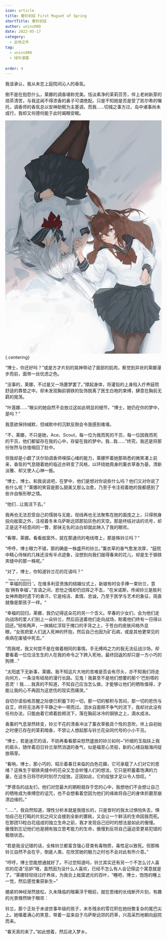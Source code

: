 ```yaml
---
icon: article
title: 春铃初绽 First Muguet of Spring
shortTitle: 春铃初绽
author: unins000
date: 2022-05-17
category:
  - 此地之外
tag:
  - unins000
  - 绿华漫霜

order: 4
---
```


我该承认，我从未恋上庭院间沁人的香氛。

倒不是在抱怨什么，莱娜的调香堪称完美。恬淡素净的茉莉芬芳，伴上老树新芽的焙茶清苦，与我这闻不得浓香的鼻子可谓绝配。只是不知她是否是受了凯尔希的嘱托，调香师的香氛总以安神助眠为主基调，而我……切城之事方过，岛中诸事尚未成行，我却又何德何能于此时阖眼安眠。

<!-- more -->

![](./res/63199501_1639071689.webp) {.centering}

“博士，你还好吗？”或是方才片刻的晃神带动了面部的肌肉，察觉到异状的莱娜漫步而前，面带一丝忧虑之色。

“没事的，莱娜，不过是又一场噩梦罢了。”撑起身体，将灌铅的上身陷入疗养庭院舒适的靠垫之中。却未发现胸前钢铁的坠饰脱离了医生白袍的束缚，肆意在胸前无羁的晃荡。

“叶莲娜……”眼尖的她自然不会放过这如此明显的细节，“博士，她仍在你的梦中，是吗？”

我意欲保持缄默，但缄默中的沉默反倒会令我感到难堪。

“不，莱娜，不只是她，Ace、Scout，每一位为我而死的干员，每一位因我而死的干员，他们都留存在我的心中，存留在我的梦中。我…我……”终究，我还是将那份怅然与彷徨咽回了肚中。

但我却是小觑了沃尔珀调香师嗅探心绪的能力，莱娜怀着她那熟悉的微笑凑上前来，香氛的气息随着她的临近亦转变了风格，以环绕她周身的薰衣草香为基，清新淡雅、却又使人心神一振。

“博士，博士。和我说说吧，在梦中，他们是想对你说些什么吗？他们又对你说了些什么呢？”莱娜的笑容是那么甜美又那么治愈，乃至于令注视着她的我都感到了些许自惭形秽之情。

“他们…让我活下去。”

我再也无法忍受自己的懦弱与无能，视线再也无法聚焦在她的面庞之上，只得侧身投向舷窗之外，注视着冬末乌萨斯远郊那铅灰色的天空。那是终结对话的讯号，却正是这不经意间的一瞥，那抹无名的淡白却就此映入了我的眼帘。

“看哪，莱娜。看看舷窗外，就在那通讯的电线塔上，那是株铃兰吗？”

“呼呼，博士眼力不错，那的确是一株盛开的铃兰。”薰衣草的香气愈发浓厚，“庭院中精心侍候的几株还没有半点迹象，没想到向我们报得春来的花儿，却是生于钢铁夹缝中的那一株呢。”

“对了，博士，你知道铃兰花的花语吗？”

“‘<ruby>
  幸福的回归 <rp>(</rp><rt>Return of happiness</rt><rp>)</rp>
</ruby>’。在维多利亚贵族的结婚仪式上，新娘有时会手捧一束铃兰，意指‘拥有幸福’。”言语之间，悲怆之情却仍旧挥之不去，“在米诺斯，传闻铃兰是胜利女神奔跑时遗下的香汗。它是纯洁、柔情、忠诚，乃至于医学与艺术的象征，简直就像是那孩子一样。“

“幸福的回归，莱娜，我仍记得这朵花的另一个含义。早春的少女们，会为他们走向战场的爱人们别上一朵铃兰，然后目送着他们走向战场，盼着他们终有一日得以回还。”轻咳两声，一抹嫣红浮现于掩口的手背之上，于苍白的皮肤间格外显眼，“女孩把爱人们送入死神的怀抱，然后自己也因为矿石病，或是其他更常见的疾病在废墟中死去。”

“而我呢，我又何尝不是在做着相同的事情。手无缚鸡之力的我无法征战沙场，却要看着一位位活生生的人在我的命令之下跨入死地，最终回返的却只是一方小巧的狗牌…”

“太阳底下无新事，莱娜。我不知这片大地的苦难是否会有尽头，亦不知我们将走向何方，一条没有结局的漫行长路。见鬼！我甚至不是他们想要的那个‘巴别塔的恶灵’！我……我真的不知道，不知自己应当怎么做，才能够让他们的牺牲值得，才能让我的心不再因为这悲伤的现实而痛哭。”

自切尔诺伯格苏醒之际便已积蓄下的一切，那一切的郁积与苦闷，那一切的悲伤与自艾，终将无法再于平静之中一带而过。泪水自面颊不争气的流下，我却对此没有任何办法，只能由着它顺着脸颊流下，落在胸前冰冷的钢铁之上，滴水成冰。

香薰的气息渐然转变，铃兰干花的清香冲淡了薰衣草极具个性的息吹，伴上自初始之时便已存在的茉莉暗香，不禁让人想起那与铃兰花朵同代号的小小干员。

“博士，若是迷茫的话，不妨再看看那朵怒然盛放的铃兰如何~”纤细的玉指扶上我的肩头，随伴着旧日铃兰渐然消退的香气，似是福至心灵般，新的心绪自脑海间绽放萌芽。

“看呐，博士，那小巧的、昭示着春日来临的白色花瓣，它可承载了人们对它的思绪？这株生于钢铁夹缝中的花朵又怎会听懂人们的想法，它只是积蓄着饱满的力量，在这冬日将尽的时刻尽力绽放。正因如此，它的绽放才足以令人惊叹。“

“罗德岛的战友们，他们对您最大的期盼就存于您的心中，我想他们不会想让自己的牺牲成为束缚您的诅咒，也不会想看着您因为他们的缘故将自己的身体折磨至崩溃边缘的。”

“……”，我自然知道，理性分析本就是我擅长的，只是昔时的我太过惧怕失去，惧怕自己在打盹的片刻之间又会接到全新的噩耗，又会让一个鲜活的生命因我而死。在那团13粒白花组成的独立生命之前，我才发现自己旧时的想法是如此的傲慢。傲慢到忘记他们也是拥有独立思考能力的生命，傲慢到反将自己逼迫至更易犯错的极限状态。

“若是我没记错的话，全株铃兰都富含强心苷类有毒物质，毒性足以致死。但那株铃兰自然不会在乎，倒是人类，在欣赏她的魅力之时也不会对此有所介意。”

“哼哼，博士您能想通就好了。不过您知道吗，铃兰其实还有另一个不怎么讨人喜欢的花语“忌妒”哦，虽然因为没什么人喜欢，已经不怎么有人会记得这个寓意就是了。“莱娜轻轻绕过疗养床，为我合上舷窗遮光的百叶，“睡吧，博士，饱饱的睡上一觉，然后感觉重获新生~”

绷紧的神经渐然放松，久未降临的暗幕浮于眼前，就在思绪的长线断开片刻，有趣的光景倏然映于眼帘：

铃兰，那个正处于未谙世事年级的孩子，末冬残余的雪花积在她纷繁复杂的尾巴尖上。她噙着满心的笑意，带着一盆来自于乌萨斯远郊的药草，兴高采烈地朝向庭院而来。

“春天真的来了。”如此想着，然后进入梦乡。<eod />

<Ads />